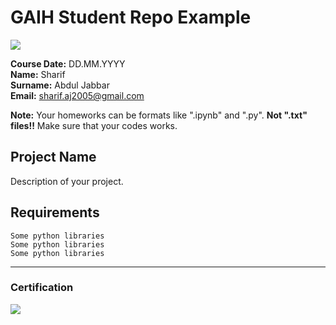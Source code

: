 # GAIH Student Repo Example
![](img/logo.png)

**Course Date:** DD.MM.YYYY  
**Name:** Sharif  
**Surname:** Abdul Jabbar  
**Email:** sharif.aj2005@gmail.com  

**Note:** Your homeworks can be formats like ".ipynb" and ".py". **Not ".txt" files!!** Make sure that your codes works.  

## Project Name
Description of your project.

## Requirements
```
Some python libraries
Some python libraries
Some python libraries
```
---

### Certification
![](img/certificate_ex.png)

